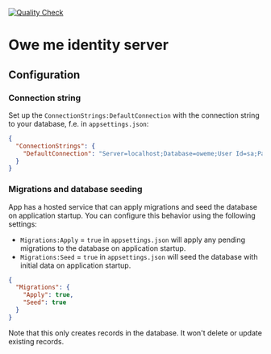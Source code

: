 [![Quality Check](https://github.com/MrD4rkne/owe-me-identityserver/actions/workflows/sonarqube.yml/badge.svg)](https://github.com/MrD4rkne/owe-me-identityserver/actions/workflows/sonarqube.yml)

# Owe me identity server

## Configuration

### Connection string

Set up the `ConnectionStrings:DefaultConnection` with the connection string to your database, f.e. in `appsettings.json`:

```json
{
  "ConnectionStrings": {
    "DefaultConnection": "Server=localhost;Database=oweme;User Id=sa;Password=Your_password123;"
  }
}
```

### Migrations and database seeding

App has a hosted service that can apply migrations and seed the database on application startup. You can configure this behavior using the following settings:

- `Migrations:Apply` = `true` in `appsettings.json` will apply any pending migrations to the database on application startup.
- `Migrations:Seed` = `true` in `appsettings.json` will seed the database with initial data on application startup.

```json
{
  "Migrations": {
    "Apply": true,
    "Seed": true
  }
}
```

Note that this only creates records in the database. It won't delete or update existing records.
